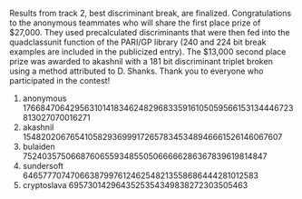 Results from track 2, best discriminant break, are finalized. Congratulations to the anonymous teammates who will share the first place prize of $27,000. They used precalculated discriminants that were then fed into the quadclassunit function of the PARI/GP library (240 and 224 bit break examples are included in the publicized entry). The $13,000 second place prize was awarded to akashnil with a 181 bit discriminant triplet broken using a method attributed to D. Shanks. Thank you to everyone who participated in the contest!

1) anonymous        1766847064295631014183462482968335916105059566153134446723813027070016271
2) akashnil         1548202067654105829369991726578345348946661526146067607
3) bulaiden         752403575066876065593485505066666286367839619814847
4) sundersoft       64657770747066387997612462548213558686444281012583
5) cryptoslava      6957301429643525354349838272303505463
